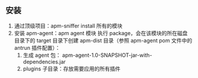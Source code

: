 ## 安装 
1. 通过顶级项目：apm-sniffer install 所有的模块
2. 安装 apm-agent：apm agent 模块 执行 package，会在该模块的所在磁盘目录下的 target 目录下创建 apm-dist 目录（参照 apm-agent pom 文件中的 antrun 
   插件配置）： 
   1. 生成 agent 包： apm-agent-1.0-SNAPSHOT-jar-with-dependencies.jar 
   2. plugins 子目录：存放需要应用的所有插件